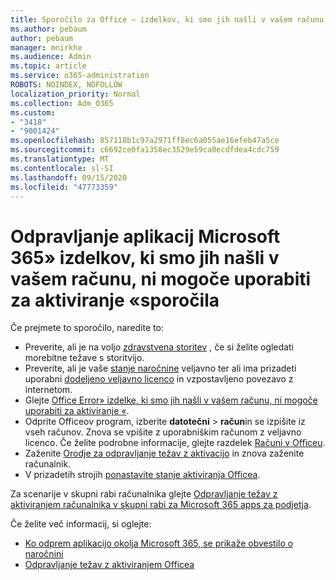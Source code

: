 ```yaml
---
title: Sporočilo za Office – izdelkov, ki smo jih našli v vašem računu, ni mogoče uporabiti za aktiviranje
ms.author: pebaum
author: pebaum
manager: mnirkhe
ms.audience: Admin
ms.topic: article
ms.service: o365-administration
ROBOTS: NOINDEX, NOFOLLOW
localization_priority: Normal
ms.collection: Adm_O365
ms.custom:
- "3418"
- "9001424"
ms.openlocfilehash: 857118b1c97a2971ff8ec6a055ae16efeb47a5ce
ms.sourcegitcommit: c6692ce0fa1358ec3529e59ca0ecdfdea4cdc759
ms.translationtype: MT
ms.contentlocale: sl-SI
ms.lasthandoff: 09/15/2020
ms.locfileid: "47773359"
---
```

# <a name="fixing-the-microsoft-365-apps-the-products-we-found-in-your-account-cant-be-used-to-activate-message"></a>Odpravljanje aplikacij Microsoft 365» izdelkov, ki smo jih našli v vašem računu, ni mogoče uporabiti za aktiviranje «sporočila

Če prejmete to sporočilo, naredite to:

- Preverite, ali je na voljo [zdravstvena storitev](https://docs.microsoft.com/office365/enterprise/view-service-health) , če si želite ogledati morebitne težave s storitvijo.
- Preverite, ali je vaše [stanje naročnine](https://support.office.com/article/0d23d3c0-c19c-4b2f-9845-5344fedc4380#bkmk_checksubscription) veljavno ter ali ima prizadeti uporabni [dodeljeno veljavno licenco](https://support.office.com/article/997596B5-4173-4627-B915-36ABAC6786DC) in vzpostavljeno povezavo z internetom. 
- Glejte [Office Error» izdelke, ki smo jih našli v vašem računu, ni mogoče uporabiti za aktiviranje «](https://support.office.com/article/c9f9a0b3-5aae-4131-8077-21e6a59f141e).
- Odprite Officeov program, izberite **datotečni**  >  **račun**in se izpišite iz vseh računov. Znova se vpišite z uporabniškim računom z veljavno licenco. Če želite podrobne informacije, glejte razdelek [Računi v Officeu](https://support.office.com/article/628ea040-f265-49de-b986-be09c3ebf8a9).
- Zaženite [Orodje za odpravljanje težav z aktivacijo](https://aka.ms/SARA-OfficeActivation-Alchemy) in znova zaženite računalnik.
- V prizadetih strojih [ponastavite stanje aktiviranja Officea](https://docs.microsoft.com/office365/troubleshoot/activation/reset-office-365-proplus-activation-state).

Za scenarije v skupni rabi računalnika glejte [Odpravljanje težav z aktiviranjem računalnika v skupni rabi za Microsoft 365 apps za podjetja](https://docs.microsoft.com/deployoffice/troubleshoot-shared-computer-activation).

Če želite več informacij, si oglejte: 
- [Ko odprem aplikacijo okolja Microsoft 365, se prikaže obvestilo o naročnini](https://support.office.com/article/4cabe32c-f594-4c0e-9191-3d3ade10cceb)
- [Odpravljanje težav z aktiviranjem Officea](https://support.office.com/article/0d23d3c0-c19c-4b2f-9845-5344fedc4380)